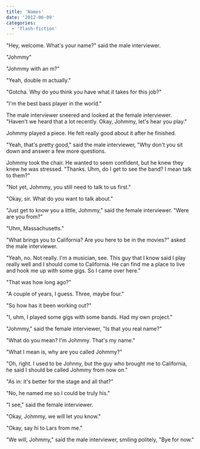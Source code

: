 ```yaml
---
title: 'Names'
date: '2012-06-09'
categories:
  - 'flash-fiction'
---
```


"Hey, welcome. What's your name?" said the male interviewer.

"Johmmy"

<!-- truncate -->


"Johmmy with an m?"

"Yeah, double m actually."

"Gotcha. Why do you think you have what it takes for this job?"

"I'm the best bass player in the world."

The male interviewer sneered and looked at the female interviewer. "Haven't we
heard that a lot recently. Okay, Johmmy, let's hear you play."

Johmmy played a piece. He felt really good about it after he finished.

"Yeah, that's pretty good," said the male interviewer, "Why don't you sit down
and answer a few more questions.

Johmmy took the chair. He wanted to seem confident, but he knew they knew he was
stressed. "Thanks. Uhm, do I get to see the band? I mean talk to them?"

"Not yet, Johmmy, you still need to talk to us first."

"Okay, sir. What do you want to talk about."

"Just get to know you a little, Johmmy," said the female interviewer. "Were are
you from?"

"Uhm, Massachusetts."

"What brings you to California? Are you here to be in the movies?" asked the
male interviewer.

"Yeah, no. Not really. I'm a musician, see. This guy that I know said I play
really well and I should come to California. He can find me a place to live and
hook me up with some gigs. So I came over here."

"That was how long ago?"

"A couple of years, I guess. Three, maybe four."

"So how has it been working out?"

"I, uhm, I played some gigs with some bands. Had my own project."

"Johmmy," said the female interviewer, "Is that you real name?"

"What do you mean? I'm Johmmy. That's my name."

"What I mean is, why are you called Johmmy?"

"Oh, right. I used to be Johnny, but the guy who brought me to California, he
said I should be called Johmmy from now on."

"As in: it's better for the stage and all that?"

"No, he named me so I could be truly his."

"I see," said the female interviewer.

"Okay, Johmmy, we will let you know."

"Okay, say hi to Lars from me."

"We will, Johmmy," said the male interviewer, smiling politely, "Bye for now."

